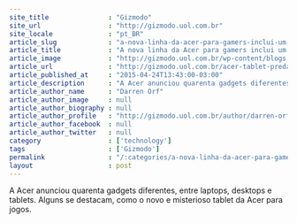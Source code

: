 ```yaml
---
site_title               : "Gizmodo"
site_url                 : "http://gizmodo.uol.com.br"
site_locale              : "pt_BR"
article_slug             : "a-nova-linha-da-acer-para-gamers-inclui-um-tablet-predator-com-android"
article_title            : "A nova linha da Acer para gamers inclui um tablet Predator com Android"
article_image            : "http://gizmodo.uol.com.br/wp-content/blogs.dir/8/files/2015/04/Acer-Predator-tablet-1.jpg"
article_url              : "http://gizmodo.uol.com.br/acer-tablet-predator/"
article_published_at     : "2015-04-24T13:43:00-03:00"
article_description      : "A Acer anunciou quarenta gadgets diferentes, entre laptops, desktops e tablets. Alguns se destacam, como o novo e misterioso tablet da Acer para jogos."
article_author_name      : "Darren Orf"
article_author_image     : null
article_author_biography : null
article_author_profile   : "http://gizmodo.uol.com.br/author/darren-orf/"
article_author_facebook  : null
article_author_twitter   : null
category                 : ['technology']
tags                     : ['Gizmodo']
permalink                : "/:categories/a-nova-linha-da-acer-para-gamers-inclui-um-tablet-predator-com-android/"
layout                   : post
---
```


A Acer anunciou quarenta gadgets diferentes, entre laptops, desktops e tablets. Alguns se destacam, como o novo e misterioso tablet da Acer para jogos.
